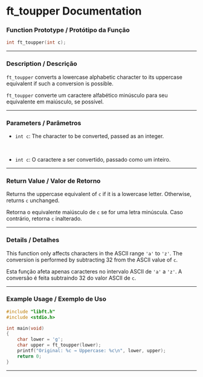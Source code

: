 # ft\_toupper Documentation

### Function Prototype / Protótipo da Função

```c
int ft_toupper(int c);
```

---

### Description / Descrição

`ft_toupper` converts a lowercase alphabetic character to its uppercase equivalent if such a conversion is possible.

`ft_toupper` converte um caractere alfabético minúsculo para seu equivalente em maiúsculo, se possível.

---

### Parameters / Parâmetros

* `int c`: The character to be converted, passed as an integer.

 

* `int c`: O caractere a ser convertido, passado como um inteiro.

---

### Return Value / Valor de Retorno

Returns the uppercase equivalent of `c` if it is a lowercase letter.
Otherwise, returns `c` unchanged.

Retorna o equivalente maiúsculo de `c` se for uma letra minúscula.
Caso contrário, retorna `c` inalterado.

---

### Details / Detalhes

This function only affects characters in the ASCII range `'a'` to `'z'`.
The conversion is performed by subtracting 32 from the ASCII value of `c`.

Esta função afeta apenas caracteres no intervalo ASCII de `'a'` a `'z'`.
A conversão é feita subtraindo 32 do valor ASCII de `c`.

---

### Example Usage / Exemplo de Uso

```c
#include "libft.h"
#include <stdio.h>

int main(void)
{
    char lower = 'g';
    char upper = ft_toupper(lower);
    printf("Original: %c → Uppercase: %c\n", lower, upper);
    return 0;
}
```

---
